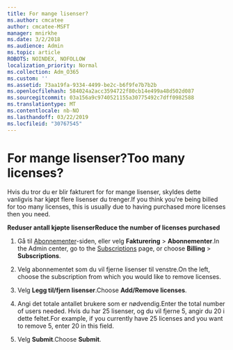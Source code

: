 ```yaml
---
title: For mange lisenser?
ms.author: cmcatee
author: cmcatee-MSFT
manager: mnirkhe
ms.date: 3/2/2018
ms.audience: Admin
ms.topic: article
ROBOTS: NOINDEX, NOFOLLOW
localization_priority: Normal
ms.collection: Adm_O365
ms.custom: ''
ms.assetid: 73aa19fa-9334-4499-be2c-b6f9fe7b7b2b
ms.openlocfilehash: 584024a2acc3594722f80cb14e499a48d502d087
ms.sourcegitcommit: 03a156a9c9740521155a30775492c7dff0982588
ms.translationtype: MT
ms.contentlocale: nb-NO
ms.lasthandoff: 03/22/2019
ms.locfileid: "30767545"
---
```

# <a name="too-many-licenses"></a><span data-ttu-id="9a3a5-102">For mange lisenser?</span><span class="sxs-lookup"><span data-stu-id="9a3a5-102">Too many licenses?</span></span>

<span data-ttu-id="9a3a5-103">Hvis du tror du er blir fakturert for for mange lisenser, skyldes dette vanligvis har kjøpt flere lisenser du trenger.</span><span class="sxs-lookup"><span data-stu-id="9a3a5-103">If you think you're being billed for too many licenses, this is usually due to having purchased more licenses then you need.</span></span>
  
 <span data-ttu-id="9a3a5-104">**Reduser antall kjøpte lisenser**</span><span class="sxs-lookup"><span data-stu-id="9a3a5-104">**Reduce the number of licenses purchased**</span></span>
  
1. <span data-ttu-id="9a3a5-105">Gå til [Abonnementer](https://go.microsoft.com/fwlink/p/?linkid=842054)-siden, eller velg **Fakturering** \> **Abonnementer**.</span><span class="sxs-lookup"><span data-stu-id="9a3a5-105">In the Admin center, go to the [Subscriptions](https://go.microsoft.com/fwlink/p/?linkid=842054) page, or choose **Billing** \> **Subscriptions**.</span></span>
    
2. <span data-ttu-id="9a3a5-106">Velg abonnementet som du vil fjerne lisenser til venstre.</span><span class="sxs-lookup"><span data-stu-id="9a3a5-106">On the left, choose the subscription from which you would like to remove licenses.</span></span>
    
3. <span data-ttu-id="9a3a5-107">Velg **Legg til/fjern lisenser**.</span><span class="sxs-lookup"><span data-stu-id="9a3a5-107">Choose **Add/Remove licenses**.</span></span>
    
4. <span data-ttu-id="9a3a5-108">Angi det totale antallet brukere som er nødvendig.</span><span class="sxs-lookup"><span data-stu-id="9a3a5-108">Enter the total number of users needed.</span></span> <span data-ttu-id="9a3a5-109">Hvis du har 25 lisenser, og du vil fjerne 5, angir du 20 i dette feltet.</span><span class="sxs-lookup"><span data-stu-id="9a3a5-109">For example, if you currently have 25 licenses and you want to remove 5, enter 20 in this field.</span></span>
    
5. <span data-ttu-id="9a3a5-110">Velg **Submit**.</span><span class="sxs-lookup"><span data-stu-id="9a3a5-110">Choose **Submit**.</span></span>
    

